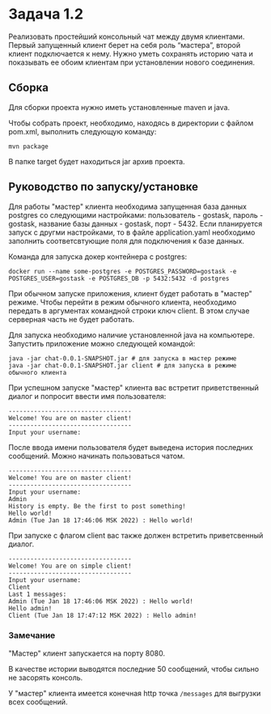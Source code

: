 # Задача 1.2
Реализовать простейший консольный чат между двумя клиентами.
Первый запущенный клиент берет на себя роль “мастера”, второй клиент подключается к нему.
Нужно уметь сохранять историю чата и показывать ее обоим клиентам при установлении нового соединения.

## Сборка


Для сборки проекта нужно иметь установленные maven и java.

Чтобы собрать проект, необходимо, находясь в директории с файлом pom.xml,
выполнить следующую команду:

```shell
mvn package
```

В папке target будет находиться jar архив проекта.

## Руководство по запуску/установке
Для работы "мастер" клиента необходима запущенная база данных postgres 
со следующими настройками: пользователь - gostask, 
пароль - gostask, название базы данных - gostask, порт - 5432.
Если планируется запуск с другми настройками, то в файле
application.yaml необходимо заполнить соответсвтующие поля 
для подключения к базе данных.

Команда для запуска докер контейнера с postgres:
```shell
docker run --name some-postgres -e POSTGRES_PASSWORD=gostask -e POSTGRES_USER=gostask -e POSTGRES_DB -p 5432:5432 -d postgres
```

При обычном запуске приложения, клиент будет работать в "мастер" 
режиме. Чтобы перейти в режим обычного клиента, необходимо передать 
в аргументах командной строки ключ client. В этом случае 
серверная часть не будет работать.

Для запуска необходимо наличие установленной java
на компьютере. Запустить приложение можно следующей командой:

```shell
java -jar chat-0.0.1-SNAPSHOT.jar # для запуска в мастер режиме
java -jar chat-0.0.1-SNAPSHOT.jar client # для запуска в режиме обычного клиента
```

При успешном запуске "мастер" клиента вас встретит 
приветственный диалог и попросит ввести имя пользователя:
```
----------------------------------
Welcome! You are on master client!
----------------------------------
Input your username: 

```

После ввода имени пользователя будет выведена история последних сообщений. 
Можно начинать пользоваться чатом.

```
----------------------------------
Welcome! You are on master client!
----------------------------------
Input your username: 
Admin
History is empty. Be the first to post something!
Hello world!
Admin (Tue Jan 18 17:46:06 MSK 2022) : Hello world!
```

При запуске с флагом client вас также должен встретить приветсвенный 
диалог.

```
----------------------------------
Welcome! You are on simple client!
----------------------------------
Input your username: 
Client
Last 1 messages:
Admin (Tue Jan 18 17:46:06 MSK 2022) : Hello world!
Hello admin!
Client (Tue Jan 18 17:47:12 MSK 2022) : Hello admin!
```

### Замечание
"Мастер" клиент запускается на порту 8080.

В качестве истории выводятся последние 50 сообщений,
чтобы сильно не засорять консоль.

У "мастер" клиента имеется конечная http точка `/messages` для выгрузки всех сообщений.

